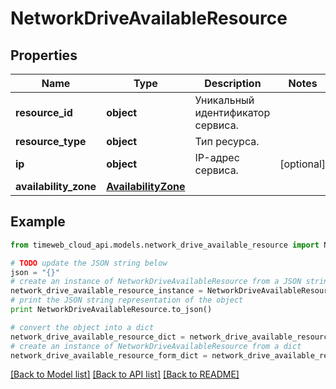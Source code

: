 # NetworkDriveAvailableResource


## Properties
Name | Type | Description | Notes
------------ | ------------- | ------------- | -------------
**resource_id** | **object** | Уникальный идентификатор сервиса. | 
**resource_type** | **object** | Тип ресурса. | 
**ip** | **object** | IP-адрес сервиса. | [optional] 
**availability_zone** | [**AvailabilityZone**](AvailabilityZone.md) |  | 

## Example

```python
from timeweb_cloud_api.models.network_drive_available_resource import NetworkDriveAvailableResource

# TODO update the JSON string below
json = "{}"
# create an instance of NetworkDriveAvailableResource from a JSON string
network_drive_available_resource_instance = NetworkDriveAvailableResource.from_json(json)
# print the JSON string representation of the object
print NetworkDriveAvailableResource.to_json()

# convert the object into a dict
network_drive_available_resource_dict = network_drive_available_resource_instance.to_dict()
# create an instance of NetworkDriveAvailableResource from a dict
network_drive_available_resource_form_dict = network_drive_available_resource.from_dict(network_drive_available_resource_dict)
```
[[Back to Model list]](../README.md#documentation-for-models) [[Back to API list]](../README.md#documentation-for-api-endpoints) [[Back to README]](../README.md)



